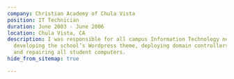 ```yaml
---
company: Christian Academy of Chula Vista
position: IT Technician
duration: June 2003 - June 2006
location: Chula Vista, CA
description: I was responsible for all campus Information Technology needs, including
  developing the school’s Wordpress theme, deploying domain controllers, and building
  and repairing all student computers.
hide_from_sitemap: true

---
```

